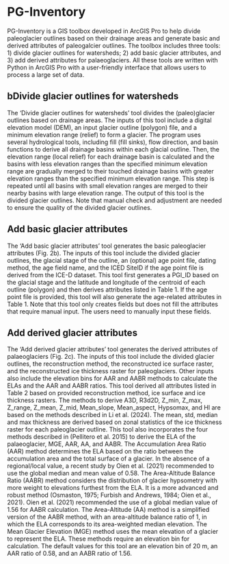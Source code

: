 # PG-Inventory
PG-Inventory is a GIS toolbox developed in ArcGIS Pro to help divide paleoglacier outlines based on their drainage areas and generate basic and derived attributes of paleogalcier outlines. The toolbox includes three tools: 1) divide glacier outlines for watersheds; 2) add basic glacier attributes, and 3) add derived attributes for palaeoglaciers. 
All these tools are written with Python in ArcGIS Pro with a user-friendly interface that allows users to process a large set of data.
## bDivide glacier outlines for watersheds 
The ‘Divide glacier outlines for watersheds’ tool divides the (paleo)glacier outlines based on drainage areas. The inputs of this tool include a digital elevation model (DEM), an input glacier outline (polygon) file, and a minimum elevation range (relief) to form a glacier. The program uses several hydrological tools, including fill (fill sinks), flow direction, and basin functions to derive all drainage basins within each glacial outline. Then, the elevation range (local relief) for each drainage basin is calculated and the basins with less elevation ranges than the specified minimum elevation range are gradually merged to their touched drainage basins with greater elevation ranges than the specified minimum elevation range. This step is repeated until all basins with small elevation ranges are merged to their nearby basins with large elevation range. The output of this tool is the divided glacier outlines. Note that manual check and adjustment are needed to ensure the quality of the divided glacier outlines. 
## Add basic glacier attributes
The ‘Add basic glacier attributes’ tool generates the basic paleoglacier attributes (Fig. 2b). The inputs of this tool include the divided glacier outlines, the glacial stage of the outline, an (optional) age point file, dating method, the age field name, and the ICED SiteID if the age point file is derived from the ICE-D dataset. This tool first generates a PGI_ID based on the glacial stage and the latitude and longitude of the centroid of each outline (polygon) and then derives attributes listed in Table 1. If the age point file is provided, this tool will also generate the age-related attributes in Table 1. Note that this tool only creates fields but does not fill the attributes that require manual input. The users need to manually input these fields.
 

## Add derived glacier attributes
The ‘Add derived glacier attributes’ tool generates the derived attributes of palaeoglaciers (Fig. 2c). The inputs of this tool include the divided glacier outlines, the reconstruction method, the reconstructed ice surface raster, and the reconstructed ice thickness raster for paleoglaciers. Other inputs also include the elevation bins for AAR and AABR methods to calculate the ELAs and the AAR and AABR ratios. This tool derived all attributes listed in Table 2 based on provided reconstruction method, ice surface and ice thickness rasters. The methods to derive A3D, R3d2D, Z_min, Z_max, Z_range, Z_mean, Z_mid, Mean_slope, Mean_aspect, Hypsomax, and HI are based on the methods described in Li et al. (2024). The mean, std, median and max thickness are derived based on zonal statistics of the ice thickness raster for each paleoglacier outline. This tool also incorporates the four methods described in (Pellitero et al. 2015) to derive the ELA of the palaeoglacier, MGE, AAR, AA, and AABR. The Accumulation Area Ratio (AAR) method determines the ELA based on the ratio between the accumulation area and the total surface of a glacier. In the absence of a regional/local value, a recent study by Oien et al. (2021) recommended to use the global median and mean value of 0.58. The Area-Altitude Balance Ratio (AABR) method considers the distribution of glacier hypsometry with more weight to elevations furthest from the ELA. It is a more advanced and robust method (Osmaston, 1975; Furbish and Andrews, 1984; Oien et al., 2021). Oien et al. (2021) recommended the use of a global median value of 1.56 for AABR calculation. The Area-Altitude (AA) method is a simplified version of the AABR method, with an area-altitude balance ratio of 1, in which the ELA corresponds to its area-weighted median elevation. The Mean Glacier Elevation (MGE) method uses the mean elevation of a glacier to represent the ELA. These methods require an elevation bin for calculation. The default values for this tool are an elevation bin of 20 m, an AAR ratio of 0.58, and an AABR ratio of 1.56.

